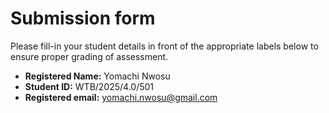 # Submission form

Please fill-in your student details in front of the appropriate labels
below to ensure proper grading of assessment.

- **Registered Name:** Yomachi Nwosu
- **Student ID:** WTB/2025/4.0/501
- **Registered email:** yomachi.nwosu@gmail.com
